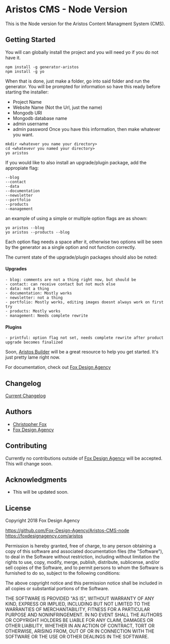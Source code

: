 # Aristos CMS - Node Version

This is the Node version for the Aristos Content Managment System (CMS).

## Getting Started

You will can globally install the project and you will need yo if you do not have it.
```
npm install -g generator-aristos
npm install -g yo
```

When that is done, just make a folder, go into said folder and run the generator.
You will be prompted for information so have this ready before starting the installer:
- Project Name
- Website Name (Not the Url, just the name)
- Mongodb URI 
- Mongodb database name
- admin username
- admin password
Once you have this information, then make whatever you want.

```
mkdir <whatever you name your directory>
cd <whatevevr you named your directory>
yo aristos
```

If you would like to also install an upgrade/plugin package, add the appropiate flag:
```
--blog
--contact
--data
--documentation
--newsletter
--portfolio
--products
--management
```

an example of using a simple or multiple option flags are as shown:
```
yo aristos --blog
yo aristos --products --blog
```
Each option flag needs a space after it, otherwise two options will be seen by the generator as a single option and not function correctly.

The current state of the upgrade/plugin packages should also be noted:
#### Upgrades
    - blog: comments are not a thing right now, but should be
    - contact: can receive contact but not much else
    - data: not a thing
    - documentation: Mostly works
    - newsletter: not a thing
    - portfolio: Mostly works, editing images doesnt always work on first try
    - products: Mostly works
    - management: Needs complete rewrite
#### Plugins
    - printful: option flag not set, needs complete rewrite after product upgrade becomes finalized

Soon, [Aristos Builder](https://aristosbuilder.com/) will be a great resource to help you get started. It's just pretty lame right now.

For documentation, check out [Fox Design Agency](https://foxdesignagency.com/aristos/documentation)


## Changelog

[Current Changelog](https://foxdesignagency.com/aristos/changelog)

## Authors

* [Christopher Fox](https://foxchrisrealthe.com/)
* [Fox Design Agency](https://foxdesignagency.com)

## Contributing

Currently no contributions outside of [Fox Design Agency](https://foxdesignagency.com) will be accepted. This will change soon.

## Acknowledgments

* This will be updated soon.

## License

Copyright 2018 Fox Design Agency

https://github.com/Fox-Design-Agency/Aristos-CMS-node
https://foxdesignagency.com/aristos

Permission is hereby granted, free of charge, to any person obtaining a copy of this software and associated documentation files (the "Software"), to deal in the Software without restriction, including without limitation the rights to use, copy, modify, merge, publish, distribute, sublicense, and/or sell copies of the Software, and to permit persons to whom the Software is furnished to do so, subject to the following conditions:

The above copyright notice and this permission notice shall be included in all copies or substantial portions of the Software.

THE SOFTWARE IS PROVIDED "AS IS", WITHOUT WARRANTY OF ANY KIND, EXPRESS OR IMPLIED, INCLUDING BUT NOT LIMITED TO THE WARRANTIES OF MERCHANTABILITY, FITNESS FOR A PARTICULAR PURPOSE AND NONINFRINGEMENT. IN NO EVENT SHALL THE AUTHORS OR COPYRIGHT HOLDERS BE LIABLE FOR ANY CLAIM, DAMAGES OR OTHER LIABILITY, WHETHER IN AN ACTION OF CONTRACT, TORT OR OTHERWISE, ARISING FROM, OUT OF OR IN CONNECTION WITH THE SOFTWARE OR THE USE OR OTHER DEALINGS IN THE SOFTWARE.
